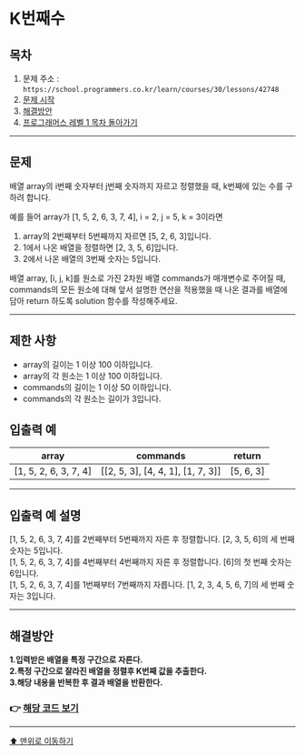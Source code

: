 # K번째수

## 목차

1. 문제 주소 : `https://school.programmers.co.kr/learn/courses/30/lessons/42748`
2. [문제 시작](#문제)
3. [해결방안](#해결방안)
4. [프로그래머스 레벨 1 목차 돌아가기](../README.md)
___

## 문제

배열 array의 i번째 숫자부터 j번째 숫자까지 자르고 정렬했을 때, k번째에 있는 수를 구하려 합니다.

예를 들어 array가 [1, 5, 2, 6, 3, 7, 4], i = 2, j = 5, k = 3이라면

1. array의 2번째부터 5번째까지 자르면 [5, 2, 6, 3]입니다.
2. 1에서 나온 배열을 정렬하면 [2, 3, 5, 6]입니다.
3. 2에서 나온 배열의 3번째 숫자는 5입니다.

배열 array, [i, j, k]를 원소로 가진 2차원 배열 commands가 매개변수로 주어질 때,<br>
commands의 모든 원소에 대해 앞서 설명한 연산을 적용했을 때 나온 결과를 배열에 담아 return 하도록 solution 함수를 작성해주세요.

___

## 제한 사항

+ array의 길이는 1 이상 100 이하입니다.
+ array의 각 원소는 1 이상 100 이하입니다.
+ commands의 길이는 1 이상 50 이하입니다.
+ commands의 각 원소는 길이가 3입니다.

## 입출력 예

| array              | commands                           | return |
|--------------------|------------------------------------|--------|
| [1, 5, 2, 6, 3, 7, 4] | [[2, 5, 3], [4, 4, 1], [1, 7, 3]]  | [5, 6, 3] |

___

## 입출력 예 설명

[1, 5, 2, 6, 3, 7, 4]를 2번째부터 5번째까지 자른 후 정렬합니다. [2, 3, 5, 6]의 세 번째 숫자는 5입니다. <br>
[1, 5, 2, 6, 3, 7, 4]를 4번째부터 4번째까지 자른 후 정렬합니다. [6]의 첫 번째 숫자는 6입니다. <br>
[1, 5, 2, 6, 3, 7, 4]를 1번째부터 7번째까지 자릅니다. [1, 2, 3, 4, 5, 6, 7]의 세 번째 숫자는 3입니다.

---

## 해결방안
**1.입력받은 배열을 특정 구간으로 자른다.** <br>
**2.특정 구간으로 잘라진 배열을 정렬후 K번째 값을 추출한다.**<br>
**3.해당 내용을 반복한 후 결과 배열을 반환한다.**

### 👉 [해당 코드 보기](K번째수.java)

---

[⬆ 맨위로 이동하기](#k번째수)